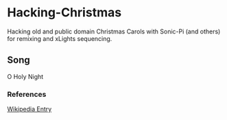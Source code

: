 
# Hacking-Christmas

Hacking old and public domain Christmas Carols with Sonic-Pi (and others) for remixing and xLights sequencing.

## Song

O Holy Night

### References
[Wikipedia Entry](https://en.wikipedia.org/wiki/O_Holy_Night)
